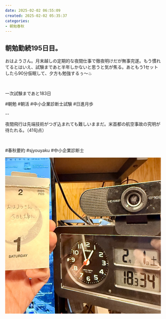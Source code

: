 ```yaml
---
date: 2025-02-02 06:55:09
created: 2025-02-02 05:35:37
categories:
- 朝勉春秋
---
```


## 朝勉勤続195日目。

おはようさん。月末越しの定期的な夜間仕事で徹夜明けだが無事完遂。もう慣れてるとはいえ、試験まであと半年しかないと思うと気が焦る。あともう1セットしたら90分仮眠して、夕方も勉強するぅ〜♨︎

<br>

一次試験まであと183日

#朝勉 #朝活 #中小企業診断士試験 #日進月歩

  

\--

夜間飛行は先端技術がつぎ込まれても難しいままだ。米首都の航空事故の究明が待たれる。（41句点）

<br>

#春秋要約 #sjyouyaku #中小企業診断士

![](Files/IMG_0887.jpeg)